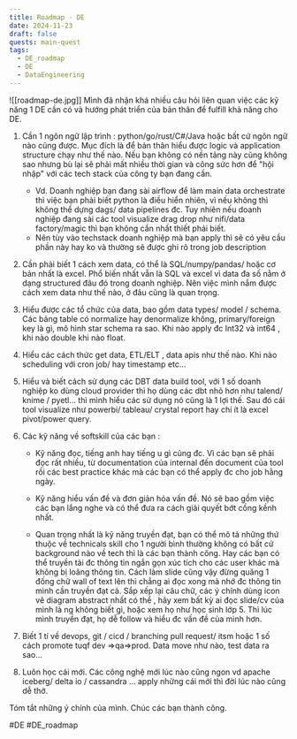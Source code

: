```yaml
---
title: Roadmap - DE
date: 2024-11-23
draft: false
quests: main-quest
tags:
  - DE_roadmap
  - DE
  - DataEngineering
---
```

![[roadmap-de.jpg]]
Mình đã nhận khá nhiều câu hỏi liên quan việc các kỹ năng 1 DE cần có và hướng phát triển của bản thân để fulfill khả năng cho DE.

1. Cần 1 ngôn ngữ lập trình : python/go/rust/C#/Java hoặc bất cứ ngôn ngữ nào cũng được. Mục đích là để bản thân hiểu được logic và application structure chạy như thế nào. Nếu bạn không có nền tảng này cũng không sao nhưng bù lại sẽ phải mất nhiều thời gian và công sức hơn để "hội nhập" với các tech stack của công ty bạn đang cần. 
	- Vd. Doanh nghiệp bạn đang sài airflow để làm main data orchestrate thì việc bạn phải biết python là điều hiển nhiên, vì nếu không thì không thể dựng dags/ data pipelines đc. Tuy nhiên nếu doanh nghiệp đang sài các tool visualize drag drop như nifi/data factory/magic thì bạn không cần nhất thiết phải biết. 
	- Nên tùy vào techstack doanh nghiệp mà bạn apply thì sẽ có yêu cầu phần này hay ko và thường sẽ được ghi rõ trong job description

3. Cần phải biết 1 cách xem data, có thể là SQL/numpy/pandas/ hoặc cơ bản nhất là excel. Phổ biến nhất vẫn là SQL và excel vì data đa số nằm ở dạng structured đâu đó trong doanh nghiệp. Nên việc mình nắm được cách xem data như thế nào, ở đâu cũng là quan trọng.

4. Hiểu được các tổ chức của data, bao gồm data types/ model / schema. Các bảng table có normalize hay denormalize không, primary/foreign key là gì, mô hình star schema ra sao. Khi nào apply đc Int32 và int64 , khi nào double khi nào float.

5. Hiểu các cách thức get data, ETL/ELT , data apis như thế nào. Khi nào scheduling với cron job/ hay timestamp etc...

6. Hiểu và biết cách sử dụng các DBT data build tool, với 1 số doanh nghiệp ko dùng cloud provider thì họ dùng các dbt nhỏ hơn như talend/ knime / pyetl... thì mình hiểu các sử dụng nó cũng là 1 lợi thế. Sau đó cái tool visualize như powerbi/ tableau/ crystal report hay chí ít là excel pivot/power query.

7. Các kỹ năng về softskill của các bạn :
	- Kỹ năng đọc, tiếng anh hay tiếng u gì cũng đc. Vì các bạn sẽ phải đọc rất nhiều, từ documentation của internal đến document của tool rồi các best practice khác mà các bạn có thể apply đc cho job hằng ngày.
	
	- Kỹ năng hiểu vấn đề và đơn giản hóa vấn đề. Nó sẽ bao gồm việc các bạn lắng nghe và có thể đưa ra cách giải quyết bớt cồng kềnh nhất.
	
	- Quan trọng nhất là kỹ năng truyền đạt, bạn có thể mô tả những thứ thuộc về technicals skill cho 1 người bình thường không có bất cứ background nào về tech thì là các bạn thành công. Hay các bạn có thể truyền tải đc thông tin ngắn gọn xúc tích cho các user khác mà không bị loãng thông tin. Cách làm slide cũng vậy đừng quăng 1 đống chữ wall of text lên thì chẳng ai đọc xong mà nhớ đc thông tin mình cần truyền đạt cả. Sắp xếp lại câu chữ, các ý chính dùng icon vẽ diagram abstract nhất có thể , hãy xem bất kỳ ai đọc slide/cv của mình là ng không biết gì, hoặc xem họ như học sinh lớp 5. Thì lúc mình truyền đạt, họ dễ follow và hiểu đc vấn đề của mình hơn.

7. Biết 1 tí về devops, git / cicd / branching pull request/ itsm hoặc 1 số cách promote tuqf dev =>qa=>prod. Data move như nào, test data ra sao...

8. Luôn học cái mới. Các công nghệ mới lúc nào cũng ngon vd apache iceberg/ delta io / cassandra ... apply những cái mới thì đời lúc nào cũng dễ thở.

Tóm tắt những ý chính của mình. Chúc các bạn thành công.

#DE #DE_roadmap